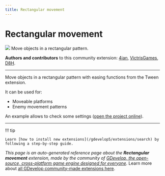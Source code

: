 ```yaml
---
title: Rectangular movement
---
```

# Rectangular movement

![](https://resources.gdevelop-app.com/assets/Icons/shape-rectangle-plus.svg)
Move objects in a rectangular pattern.

**Authors and contributors** to this community extension: [4ian](https://gd.games/4ian), [VictrisGames](https://gd.games/VictrisGames), [D8H](https://gd.games/D8H).

---

Move objects in a rectangular pattern with easing functions from the Tween extension.

It can be used for:

- Moveable platforms
- Enemy movement patterns

An example allows to check some settings ([open the project online](https://editor.gdevelop.io/?project=example://rectangular-movement)).

---

!!! tip

    Learn [how to install new extensions](/gdevelop5/extensions/search) by following a step-by-step guide.

*This page is an auto-generated reference page about the **Rectangular movement** extension, made by the community of [GDevelop, the open-source, cross-platform game engine designed for everyone](https://gdevelop.io/).* Learn more about [all GDevelop community-made extensions here](/gdevelop5/extensions).